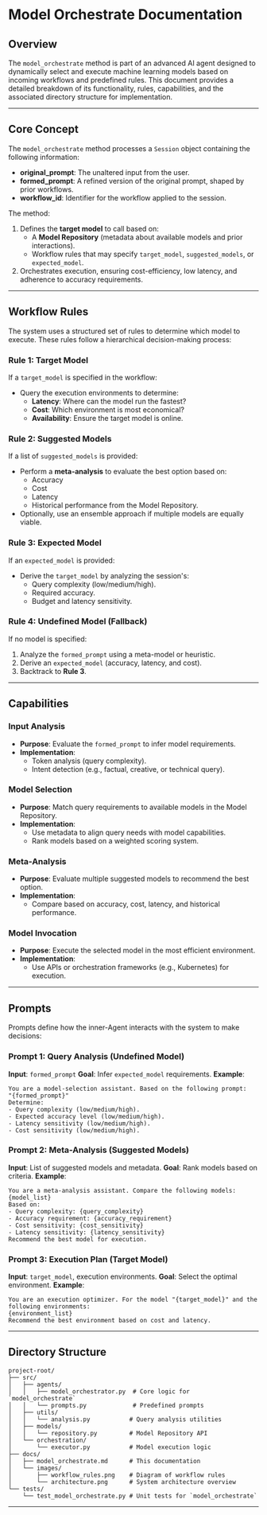 # Model Orchestrate Documentation

## Overview
The `model_orchestrate` method is part of an advanced AI agent designed to dynamically select and execute machine learning models based on incoming workflows and predefined rules. This document provides a detailed breakdown of its functionality, rules, capabilities, and the associated directory structure for implementation.

---

## **Core Concept**
The `model_orchestrate` method processes a `Session` object containing the following information:
- **original_prompt**: The unaltered input from the user.
- **formed_prompt**: A refined version of the original prompt, shaped by prior workflows.
- **workflow_id**: Identifier for the workflow applied to the session.

The method:
1. Defines the **target model** to call based on:
   - A **Model Repository** (metadata about available models and prior interactions).
   - Workflow rules that may specify `target_model`, `suggested_models`, or `expected_model`.
2. Orchestrates execution, ensuring cost-efficiency, low latency, and adherence to accuracy requirements.

---

## **Workflow Rules**
The system uses a structured set of rules to determine which model to execute. These rules follow a hierarchical decision-making process:

### **Rule 1: Target Model**
If a `target_model` is specified in the workflow:
- Query the execution environments to determine:
  - **Latency**: Where can the model run the fastest?
  - **Cost**: Which environment is most economical?
  - **Availability**: Ensure the target model is online.

### **Rule 2: Suggested Models**
If a list of `suggested_models` is provided:
- Perform a **meta-analysis** to evaluate the best option based on:
  - Accuracy
  - Cost
  - Latency
  - Historical performance from the Model Repository.
- Optionally, use an ensemble approach if multiple models are equally viable.

### **Rule 3: Expected Model**
If an `expected_model` is provided:
- Derive the `target_model` by analyzing the session's:
  - Query complexity (low/medium/high).
  - Required accuracy.
  - Budget and latency sensitivity.

### **Rule 4: Undefined Model (Fallback)**
If no model is specified:
1. Analyze the `formed_prompt` using a meta-model or heuristic.
2. Derive an `expected_model` (accuracy, latency, and cost).
3. Backtrack to **Rule 3**.

---

## **Capabilities**
### **Input Analysis**
- **Purpose**: Evaluate the `formed_prompt` to infer model requirements.
- **Implementation**:
  - Token analysis (query complexity).
  - Intent detection (e.g., factual, creative, or technical query).

### **Model Selection**
- **Purpose**: Match query requirements to available models in the Model Repository.
- **Implementation**:
  - Use metadata to align query needs with model capabilities.
  - Rank models based on a weighted scoring system.

### **Meta-Analysis**
- **Purpose**: Evaluate multiple suggested models to recommend the best option.
- **Implementation**:
  - Compare based on accuracy, cost, latency, and historical performance.

### **Model Invocation**
- **Purpose**: Execute the selected model in the most efficient environment.
- **Implementation**:
  - Use APIs or orchestration frameworks (e.g., Kubernetes) for execution.

---

## **Prompts**
Prompts define how the inner-Agent interacts with the system to make decisions:

### Prompt 1: Query Analysis (Undefined Model)
**Input**: `formed_prompt`
**Goal**: Infer `expected_model` requirements.
**Example**:
```
You are a model-selection assistant. Based on the following prompt:
"{formed_prompt}"
Determine:
- Query complexity (low/medium/high).
- Expected accuracy level (low/medium/high).
- Latency sensitivity (low/medium/high).
- Cost sensitivity (low/medium/high).
```

### Prompt 2: Meta-Analysis (Suggested Models)
**Input**: List of suggested models and metadata.
**Goal**: Rank models based on criteria.
**Example**:
```
You are a meta-analysis assistant. Compare the following models:
{model_list}
Based on:
- Query complexity: {query_complexity}
- Accuracy requirement: {accuracy_requirement}
- Cost sensitivity: {cost_sensitivity}
- Latency sensitivity: {latency_sensitivity}
Recommend the best model for execution.
```

### Prompt 3: Execution Plan (Target Model)
**Input**: `target_model`, execution environments.
**Goal**: Select the optimal environment.
**Example**:
```
You are an execution optimizer. For the model "{target_model}" and the following environments:
{environment_list}
Recommend the best environment based on cost and latency.
```

---

## **Directory Structure**
```
project-root/
├── src/
│   ├── agents/
│   │   ├── model_orchestrator.py  # Core logic for `model_orchestrate`
│   │   └── prompts.py             # Predefined prompts
│   ├── utils/
│   │   └── analysis.py           # Query analysis utilities
│   ├── models/
│   │   └── repository.py         # Model Repository API
│   └── orchestration/
│       └── executor.py           # Model execution logic
├── docs/
│   ├── model_orchestrate.md      # This documentation
│   └── images/
│       ├── workflow_rules.png    # Diagram of workflow rules
│       └── architecture.png      # System architecture overview
└── tests/
    └── test_model_orchestrate.py # Unit tests for `model_orchestrate`
```

---


